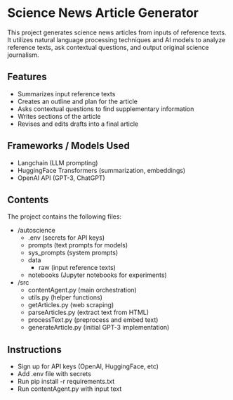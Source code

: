 # Science News Article Generator

This project generates science news articles from inputs of reference texts. It utilizes natural language processing techniques and AI models to analyze reference texts, ask contextual questions, and output original science journalism.
## Features

- Summarizes input reference texts
- Creates an outline and plan for the article
- Asks contextual questions to find supplementary information
- Writes sections of the article
- Revises and edits drafts into a final article

## Frameworks / Models Used

- Langchain (LLM prompting)
- HuggingFace Transformers (summarization, embeddings)
- OpenAI API (GPT-3, ChatGPT)

## Contents

The project contains the following files:


- /autoscience
    - .env (secrets for API keys)  
    - prompts (text prompts for models)
    - sys_prompts (system prompts)
    - data
        - raw (input reference texts)
    - notebooks (Jupyter notebooks for experiments)
- /src
    - contentAgent.py (main orchestration)
    - utils.py (helper functions)
    - getArticles.py (web scraping)
    - parseArticles.py (extract text from HTML)
    - processText.py (preprocess and embed text)
    - generateArticle.py (initial GPT-3 implementation)

## Instructions

- Sign up for API keys (OpenAI, HuggingFace, etc)
- Add .env file with secrets
- Run pip install -r requirements.txt
- Run contentAgent.py with input text
